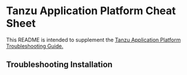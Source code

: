 # Tanzu Application Platform Cheat Sheet 

This README is intended to supplement the [Tanzu Application Platform Troubleshooting Guide.](https://docs.vmware.com/en/Tanzu-Application-Platform/1.0/tap/GUID-troubleshooting.html)

## Troubleshooting Installation


